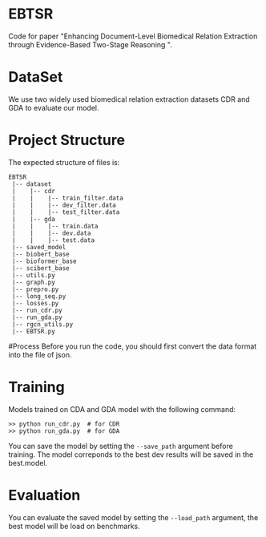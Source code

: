 # EBTSR
Code for paper "Enhancing Document-Level Biomedical Relation Extraction through Evidence-Based Two-Stage Reasoning ".
# DataSet
We use two widely used biomedical relation extraction datasets CDR and GDA to evaluate our model.
# Project Structure
The expected structure of files is:
```
EBTSR
 |-- dataset
 |    |-- cdr
 |    |    |-- train_filter.data
 |    |    |-- dev_filter.data
 |    |    |-- test_filter.data
 |    |-- gda
 |    |    |-- train.data
 |    |    |-- dev.data
 |    |    |-- test.data
 |-- saved_model
 |-- biobert_base
 |-- bioformer_base
 |-- scibert_base
 |-- utils.py
 |-- graph.py
 |-- prepro.py
 |-- long_seq.py
 |-- losses.py
 |-- run_cdr.py
 |-- run_gda.py
 |-- rgcn_utils.py
 |-- EBTSR.py
```
#Process
Before you run the code, you should first convert the data format into the file of json.
# Training
Models trained on CDA and GDA model with the following command:
```
>> python run_cdr.py  # for CDR
>> python run_gda.py  # for GDA
```
You can save the model by setting the ``--save_path`` argument before training. The model correponds to the best dev results will be saved in the best.model. 
# Evaluation
You can evaluate the saved model by setting the ``--load_path`` argument, the best model will be load on benchmarks.
